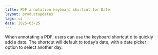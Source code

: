 ```yaml
---
title: PDF annotation keyboard shortcut for Date
layout: productupdates
tags: ui
date: 2025-03-25
---
```


When annotating a PDF, users can use the keyboard shortcut d to quickly add a date. The shortcut will default to today’s date, with a date picker option to select another day.